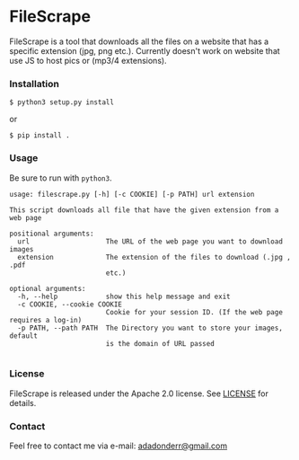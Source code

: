 # FileScrape

FileScrape is a tool that downloads all the files on a website that has a specific extension (jpg, png etc.). 
Currently doesn't work on website that use JS to host pics or (mp3/4 extensions).

### Installation
````
$ python3 setup.py install
````
or
````
$ pip install .
````

### Usage
Be sure to run with ``python3``.
```
usage: filescrape.py [-h] [-c COOKIE] [-p PATH] url extension

This script downloads all file that have the given extension from a web page

positional arguments:
  url                   The URL of the web page you want to download images
  extension             The extension of the files to download (.jpg , .pdf
                        etc.)

optional arguments:
  -h, --help            show this help message and exit
  -c COOKIE, --cookie COOKIE
                        Cookie for your session ID. (If the web page requires a log-in)
  -p PATH, --path PATH  The Directory you want to store your images, default
                        is the domain of URL passed


```
### License
FileScrape is released under the Apache 2.0 license. See [LICENSE](https://github.com/adadonder/FileScrape/blob/master/LICENSE) for details.

### Contact
Feel free to contact me via e-mail: adadonderr@gmail.com
